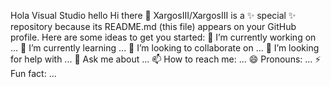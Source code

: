Hola Visual Studio hello
Hi there 👋
XargosIII/XargosIII is a ✨ special ✨ repository because its README.md (this file) appears on your GitHub profile.
Here are some ideas to get you started:
🔭 I’m currently working on ...
🌱 I’m currently learning ...
👯 I’m looking to collaborate on ...
🤔 I’m looking for help with ...
💬 Ask me about ...
📫 How to reach me: ...
😄 Pronouns: ...
⚡ Fun fact: ...